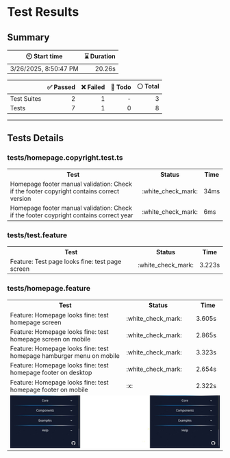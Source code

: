 # Test Results
  ## Summary
  
| :clock10: Start time | :hourglass: Duration |
| --- | ---: |
|3/26/2025, 8:50:47 PM|20.26s|

| | :white_check_mark: Passed | :x: Failed | :construction: Todo | :white_circle: Total |
| --- | ---: | ---: | ---:| ---: |
|Test Suites|2|1|-|3|
|Tests|7|1|0|8|



  ---
  ## Tests Details
  ### tests/homepage.copyright.test.ts
<table>
<tr><th>Test</th><th>Status</th><th>Time</th></tr>
<tr><td>Homepage footer manual validation: Check if the footer copyright contains correct version</td><td>:white_check_mark:</td><td>34ms</td></tr>
<tr><td>Homepage footer manual validation: Check if the footer coypright contains correct year</td><td>:white_check_mark:</td><td>6ms</td></tr>
</table>

### tests/test.feature
<table>
<tr><th>Test</th><th>Status</th><th>Time</th></tr>
<tr><td>Feature: Test page looks fine: test page screen</td><td>:white_check_mark:</td><td>3.223s</td></tr>
</table>

### tests/homepage.feature
<table>
<tr><th>Test</th><th>Status</th><th>Time</th></tr>
<tr><td>Feature: Homepage looks fine: test homepage screen</td><td>:white_check_mark:</td><td>3.605s</td></tr>
<tr><td>Feature: Homepage looks fine: test homepage screen on mobile</td><td>:white_check_mark:</td><td>2.865s</td></tr>
<tr><td>Feature: Homepage looks fine: test homepage hamburger menu on mobile</td><td>:white_check_mark:</td><td>3.323s</td></tr>
<tr><td>Feature: Homepage looks fine: test homepage footer on desktop</td><td>:white_check_mark:</td><td>2.654s</td></tr>
<tr><td>Feature: Homepage looks fine: test homepage footer on mobile</td><td>:x:</td><td>2.322s</td></tr>
<tr><td colspan="3"><img src="https://github.com/exadel-inc/esl/blob/diff-report/homepage.feature/feature-homepage-looks-fine-test-homepage-footer-on-mobile-diff.jpg?raw=true" alt="Test Diff feature-homepage-looks-fine-test-homepage-footer-on-mobile-diff.jpg"/></td></tr></table>



